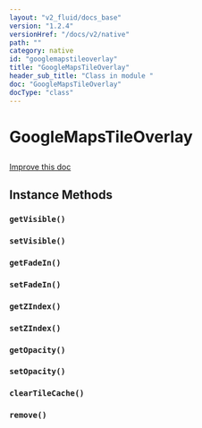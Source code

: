 ```yaml
---
layout: "v2_fluid/docs_base"
version: "1.2.4"
versionHref: "/docs/v2/native"
path: ""
category: native
id: "googlemapstileoverlay"
title: "GoogleMapsTileOverlay"
header_sub_title: "Class in module "
doc: "GoogleMapsTileOverlay"
docType: "class"
---
```









<h1 class="api-title">

  
  GoogleMapsTileOverlay
  

  

  

</h1>

<a class="improve-v2-docs" href="http://github.com/driftyco/ionic-native/edit/master/-native/src/plugins/googlemaps.ts#L874">
  Improve this doc
</a>





<!-- decorators --><!-- @usage tag -->


<!-- @property tags -->


<!-- methods on the class -->

<h2>Instance Methods</h2>

<div id="getVisible"></div>

<h3>
  <code>getVisible()</code>


</h3>












<div id="setVisible"></div>

<h3>
  <code>setVisible()</code>


</h3>












<div id="getFadeIn"></div>

<h3>
  <code>getFadeIn()</code>


</h3>












<div id="setFadeIn"></div>

<h3>
  <code>setFadeIn()</code>


</h3>












<div id="getZIndex"></div>

<h3>
  <code>getZIndex()</code>


</h3>












<div id="setZIndex"></div>

<h3>
  <code>setZIndex()</code>


</h3>












<div id="getOpacity"></div>

<h3>
  <code>getOpacity()</code>


</h3>












<div id="setOpacity"></div>

<h3>
  <code>setOpacity()</code>


</h3>












<div id="clearTileCache"></div>

<h3>
  <code>clearTileCache()</code>


</h3>












<div id="remove"></div>

<h3>
  <code>remove()</code>


</h3>










<!-- related link --><!-- end content block -->


<!-- end body block -->

